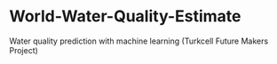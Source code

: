 # World-Water-Quality-Estimate
Water quality prediction with machine learning (Turkcell Future Makers Project)
